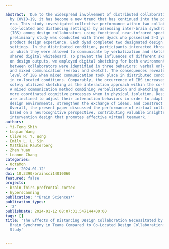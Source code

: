 ---
abstract: 'Due to the widespread involvement of distributed collaboration triggered
  by COVID-19, it has become a new trend that has continued into the post-pandemic
  era. This study investigated collective performance within two collaborative environments
  (co-located and distancing settings) by assessing inter-brain synchrony patterns
  (IBS) among design collaborators using functional near-infrared spectroscopy. The
  preliminary study was conducted with three dyads who possessed 2–3 years of professional
  product design experience. Each dyad completed two designated design tasks in distinct
  settings. In the distributed condition, participants interacted through video conferencing
  in which they were allowed to communicate by verbalization and sketching using a
  shared digital whiteboard. To prevent the influences of different sketching tools
  on design outputs, we employed digital sketching for both environments. The interactions
  between collaborators were identified in three behaviors: verbal only, sketch only,
  and mixed communication (verbal and sketch). The consequences revealed a higher
  level of IBS when mixed communication took place in distributed conditions than
  in co-located conditions. Comparably, the occurrence of IBS increased when participants
  solely utilized sketching as the interaction approach within the co-located setting.
  A mixed communication method combining verbalization and sketching might lead to
  more coordinated cognitive processes when in physical isolation. Design collaborators
  are inclined to adjust their interaction behaviors in order to adapt to different
  design environments, strengthen the exchange of ideas, and construct design consensus.
  Overall, the present paper discussed the performance of virtual collaborative design
  based on a neurocognitive perspective, contributing valuable insights for the future
  intervention design that promotes effective virtual teamwork.'
authors:
- Yi-Teng Shih
- Luqian Wang
- Clive H. Y. Wong
- Emily L. L. Sin
- Matthias Rauterberg
- Zhen Yuan
- Leanne Chang
categories:
- OctaMon
date: '2024-01-12'
doi: 10.3390/brainsci14010060
featured: false
projects:
- brain-fnirs-prefrontal-cortex
- hyperscanning
publication: '*Brain Sciences*'
publication_types:
- '2'
publishDate: 2024-01-12 08:07:31.547144+00:00
tags: []
title: 'The Effects of Distancing Design Collaboration Necessitated by COVID-19 on
  Brain Synchrony in Teams Compared to Co-Located Design Collaboration: A Preliminary
  Study'

---
